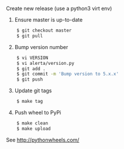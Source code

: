 Create new release (use a python3 virt env)

1. Ensure master is up-to-date
```bash
    $ git checkout master
    $ git pull
```
2. Bump version number
```bash
    $ vi VERSION
    $ vi alerta/version.py
    $ git add .
    $ git commit -m 'Bump version to 5.x.x'
    $ git push
```
3. Update git tags
```bash
    $ make tag
```
4. Push wheel to PyPi
```bash
    $ make clean
    $ make upload
```
See http://pythonwheels.com/
